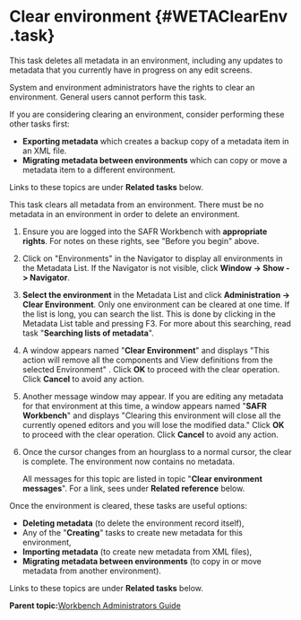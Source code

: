 # Clear environment {#WETAClearEnv .task}

This task deletes all metadata in an environment, including any updates to metadata that you currently have in progress on any edit screens.

System and environment administrators have the rights to clear an environment. General users cannot perform this task.

If you are considering clearing an environment, consider performing these other tasks first:

-   **Exporting metadata** which creates a backup copy of a metadata item in an XML file.
-   **Migrating metadata between environments** which can copy or move a metadata item to a different environment.

Links to these topics are under **Related tasks** below.

This task clears all metadata from an environment. There must be no metadata in an environment in order to delete an environment.

1.  Ensure you are logged into the SAFR Workbench with **appropriate rights**. For notes on these rights, see "Before you begin" above.

2.  Click on "Environments" in the Navigator to display all environments in the Metadata List. If the Navigator is not visible, click **Window -\> Show -\> Navigator**.

3.  **Select the environment** in the Metadata List and click **Administration -\> Clear Environment**. Only one environment can be cleared at one time. If the list is long, you can search the list. This is done by clicking in the Metadata List table and pressing F3. For more about this searching, read task "**Searching lists of metadata**".

4.  A window appears named "**Clear Environment**" and displays "This action will remove all the components and View definitions from the selected Environment" . Click **OK** to proceed with the clear operation. Click **Cancel** to avoid any action.

5.  Another message window may appear. If you are editing any metadata for that environment at this time, a window appears named "**SAFR Workbench**" and displays "Clearing this environment will close all the currently opened editors and you will lose the modified data." Click **OK** to proceed with the clear operation. Click **Cancel** to avoid any action.

6.  Once the cursor changes from an hourglass to a normal cursor, the clear is complete. The environment now contains no metadata.

    All messages for this topic are listed in topic "**Clear environment messages**". For a link, sees under **Related reference** below.


Once the environment is cleared, these tasks are useful options:

-   **Deleting metadata** \(to delete the environment record itself\),
-   Any of the "**Creating**" tasks to create new metadata for this environment,
-   **Importing metadata** \(to create new metadata from XML files\),
-   **Migrating metadata between environments** \(to copy in or move metadata from another environment\).

Links to these topics are under **Related tasks** below.

**Parent topic:**[Workbench Administrators Guide](../html/AAR582WEAdmin.md)

